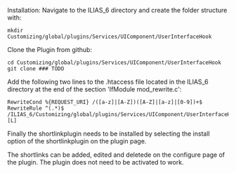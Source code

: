 Installation:
Navigate to the ILIAS_6 directory and create the folder structure with:

    mkdir Customizing/global/plugins/Services/UIComponent/UserInterfaceHook

Clone the Plugin from github:

    cd Customizing/global/plugins/Services/UIComponent/UserInterfaceHook
    git clone ### TODO

Add the following two lines to the .htaccess file located in the ILIAS_6
directory at the end of the section 'IfModule mod_rewrite.c':

    RewriteCond %{REQUEST_URI} /([a-z]|[A-Z])([A-Z]|[a-z]|[0-9])+$
    RewriteRule ^(.*)$ /ILIAS_6/Customizing/global/plugins/Services/UIComponent/UserInterfaceHook/ShortLinkGenerator/ilShortLinkResolver.php [L]

Finally the shortlinkplugin needs to be installed by selecting the install option of the shortlinkplugin on the plugin page.

The shortlinks can be added, edited and deletede on the configure page of the plugin.
The plugin does not need to be activated to work.